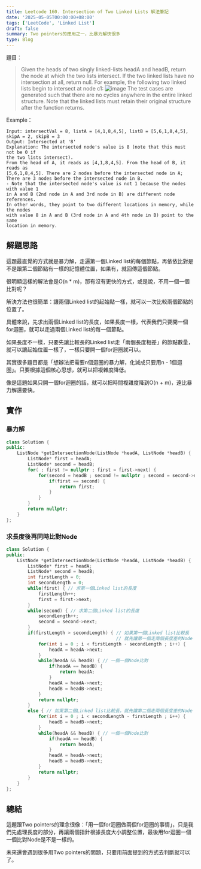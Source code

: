 ```yaml
---
title: Leetcode 160. Intersection of Two Linked Lists 解法筆記
date: '2025-05-05T00:00:00+08:00'
tags: ['LeetCode', 'Linked List']
draft: false
summary: Two pointers的應用之一，比暴力解快很多
type: Blog
---
```

題目：
> Given the heads of two singly linked-lists headA and headB, return the node at which the two lists intersect. If the two linked lists have no intersection at all, return null.
For example, the following two linked lists begin to intersect at node c1:
![image](https://hackmd.io/_uploads/SkW5jIn1ee.png)
The test cases are generated such that there are no cycles anywhere in the entire linked structure.
Note that the linked lists must retain their original structure after the function returns.

Example：
```
Input: intersectVal = 8, listA = [4,1,8,4,5], listB = [5,6,1,8,4,5], 
skipA = 2, skipB = 3
Output: Intersected at '8'
Explanation: The intersected node's value is 8 (note that this must not be 0 if 
the two lists intersect).
From the head of A, it reads as [4,1,8,4,5]. From the head of B, it reads as 
[5,6,1,8,4,5]. There are 2 nodes before the intersected node in A; 
There are 3 nodes before the intersected node in B.
- Note that the intersected node's value is not 1 because the nodes with value 1 
in A and B (2nd node in A and 3rd node in B) are different node references. 
In other words, they point to two different locations in memory, while the nodes 
with value 8 in A and B (3rd node in A and 4th node in B) point to the same 
location in memory.
```
## 解題思路

這題最直覺的方式就是暴力解，走遍第一個Linked list的每個節點，再依依比對是不是跟第二個節點有一樣的記憶體位置，如果有，就回傳這個節點。

很明顯這樣的解法會是O(n * m)，那有沒有更快的方式，或是說，不用一個一個比對呢？

解決方法也很簡單：讓兩個Linked list的起始點一樣，就可以一次比較兩個節點的位置了。

具體來說，先求出兩個Linked list的長度，如果長度一樣，代表我們只要開一個for迴圈，就可以走過兩個Linked list的每一個節點。

如果長度不一樣，只要先讓比較長的Linked list走「兩個長度相差」的節點數量，就可以讓起始位置一樣了，一樣只要開一個for迴圈就可以。

其實很多題目都是「想辦法把需要n個迴圈的暴力解，化減成只要用n - 1個迴圈」。只要根據這個核心思想，就可以把複雜度降低。

像是這題如果只開一個for迴圈的話，就可以把時間複雜度降到O(n + m)，遠比暴力解還要快。

## 實作

### 暴力解
```cpp
class Solution {
public:
    ListNode *getIntersectionNode(ListNode *headA, ListNode *headB) {
        ListNode* first = headA;
        ListNode* second = headB;
        for( ; first != nullptr ; first = first->next) {
            for(second = headB ; second != nullptr ; second = second->next) {
                if(first == second) {
                    return first;
                }
            }
        }
        return nullptr;
    }
};
```
### 求長度後再同時比對Node
```cpp
class Solution {
public:
    ListNode *getIntersectionNode(ListNode *headA, ListNode *headB) {
        ListNode* first = headA;
        ListNode* second = headB;
        int firstLength = 0;
        int secondLength = 0;
        while(first) { // 求第一個Linked list的長度
            firstLength++;
            first = first->next;
        }
        while(second) { // 求第二個Linked list的長度
            secondLength++;
            second = second->next;
        }
        if(firstLength > secondLength) { // 如果第一個Linked list比較長
                                         // 就先讓第一個走兩個長度差的Node
            for(int i = 0 ; i < firstLength - secondLength ; i++) {
                headA = headA->next;
            }
            while(headA && headB) { // 一個一個Node比對
                if(headA == headB) {
                    return headA;
                }
                headA = headA->next;
                headB = headB->next;
            }
            return nullptr;
        }
        else { // 如果第二個Linked list比較長，就先讓第二個走兩個長度差的Node
            for(int i = 0 ; i < secondLength - firstLength ; i++) {
                headB = headB->next;
            }
            while(headA && headB) { // 一個一個Node比對
                if(headA == headB) {
                    return headA;
                }
                headA = headA->next;
                headB = headB->next;
            }
            return nullptr;
        }
    }
};
```

## 總結

這題跟Two pointers的理念很像：「用一個for迴圈做兩個for迴圈的事情」，只是我們先處理長度的部分，再讓兩個指針根據長度大小調整位置，最後用for迴圈一個一個比對Node是不是一樣的。

未來還會遇到很多用Two pointers的問題，只要用前面提到的方式去判斷就可以了。

